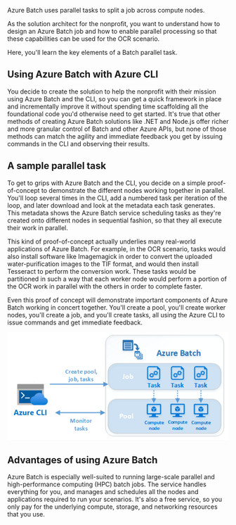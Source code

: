 Azure Batch uses parallel tasks to split a job across compute nodes.

As the solution architect for the nonprofit, you want to understand how to design an Azure Batch job and how to enable parallel processing so that these capabilities can be used for the OCR scenario.

Here, you'll learn the key elements of a Batch parallel task.

## Using Azure Batch with Azure CLI

You decide to create the solution to help the nonprofit with their mission using Azure Batch and the CLI, so you can get a quick framework in place and incrementally improve it without spending time scaffolding all the foundational code you'd otherwise need to get started. It's true that other methods of creating Azure Batch solutions like .NET and Node.js offer richer and more granular control of Batch and other Azure APIs, but none of those methods can match the agility and immediate feedback you get by issuing commands in the CLI and observing their results.

## A sample parallel task

To get to grips with Azure Batch and the CLI, you decide on a simple proof-of-concept to demonstrate the different nodes working together in parallel. You'll loop several times in the CLI, add a numbered task per iteration of the loop, and later download and look at the metadata each task generates. This metadata shows the Azure Batch service scheduling tasks as they're created onto different nodes in sequential fashion, so that they all execute their work in parallel.

This kind of proof-of-concept actually underlies many real-world applications of Azure Batch. For example, in the OCR scenario, tasks would also install software like Imagemagick in order to convert the uploaded water-purification images to the TIF format, and would then install Tesseract to perform the conversion work. These tasks would be partitioned in such a way that each worker node would perform a portion of the OCR work in parallel with the others in order to complete faster.

Even this proof of concept will demonstrate important components of Azure Batch working in concert together. You'll create a pool, you'll create worker nodes, you'll create a job, and you'll create tasks, all using the Azure CLI to issue commands and get immediate feedback.

![Diagram of the Azure Batch workflow.](../media/3-batch-overview.png)

## Advantages of using Azure Batch

Azure Batch is especially well-suited to running large-scale parallel and high-performance computing (HPC) batch jobs. The service handles everything for you, and manages and schedules all the nodes and applications required to run your scenarios. It's also a free service, so you only pay for the underlying compute, storage, and networking resources that you use.
